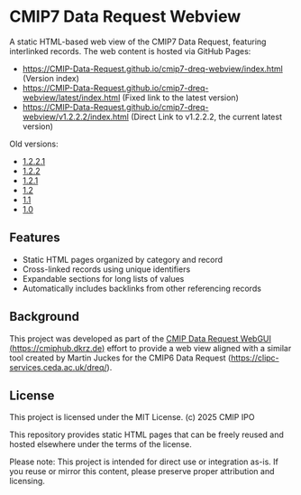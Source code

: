 # CMIP7 Data Request Webview

A static HTML-based web view of the CMIP7 Data Request, featuring interlinked records.
The web content is hosted via GitHub Pages:
- https://CMIP-Data-Request.github.io/cmip7-dreq-webview/index.html (Version index)
- https://CMIP-Data-Request.github.io/cmip7-dreq-webview/latest/index.html (Fixed link to the latest version)
- https://CMIP-Data-Request.github.io/cmip7-dreq-webview/v1.2.2.2/index.html (Direct Link to v1.2.2.2, the current latest version)

Old versions:
- [1.2.2.1](https://CMIP-Data-Request.github.io/cmip7-dreq-webview/v1.2.2.1/index.html)
- [1.2.2](https://CMIP-Data-Request.github.io/cmip7-dreq-webview/v1.2.2/index.html)
- [1.2.1](https://CMIP-Data-Request.github.io/cmip7-dreq-webview/v1.2.1/index.html)
- [1.2](https://CMIP-Data-Request.github.io/cmip7-dreq-webview/v1.2/index.html)
- [1.1](https://CMIP-Data-Request.github.io/cmip7-dreq-webview/v1.1/index.html)
- [1.0](https://CMIP-Data-Request.github.io/cmip7-dreq-webview/v1.0/index.html)

## Features

- Static HTML pages organized by category and record
- Cross-linked records using unique identifiers
- Expandable sections for long lists of values
- Automatically includes backlinks from other referencing records

## Background

This project was developed as part of the [CMIP Data Request WebGUI (https://cmiphub.dkrz.de)](https://cmiphub.dkrz.de) effort to provide a web view
aligned with a similar tool created by Martin Juckes for the CMIP6 Data Request (https://clipc-services.ceda.ac.uk/dreq/).

## License

This project is licensed under the MIT License.
(c) 2025 CMIP IPO

This repository provides static HTML pages that can be freely reused and hosted elsewhere under the terms of the license.

Please note: This project is intended for direct use or integration as-is. If you reuse or mirror this content, please preserve proper attribution and licensing.
